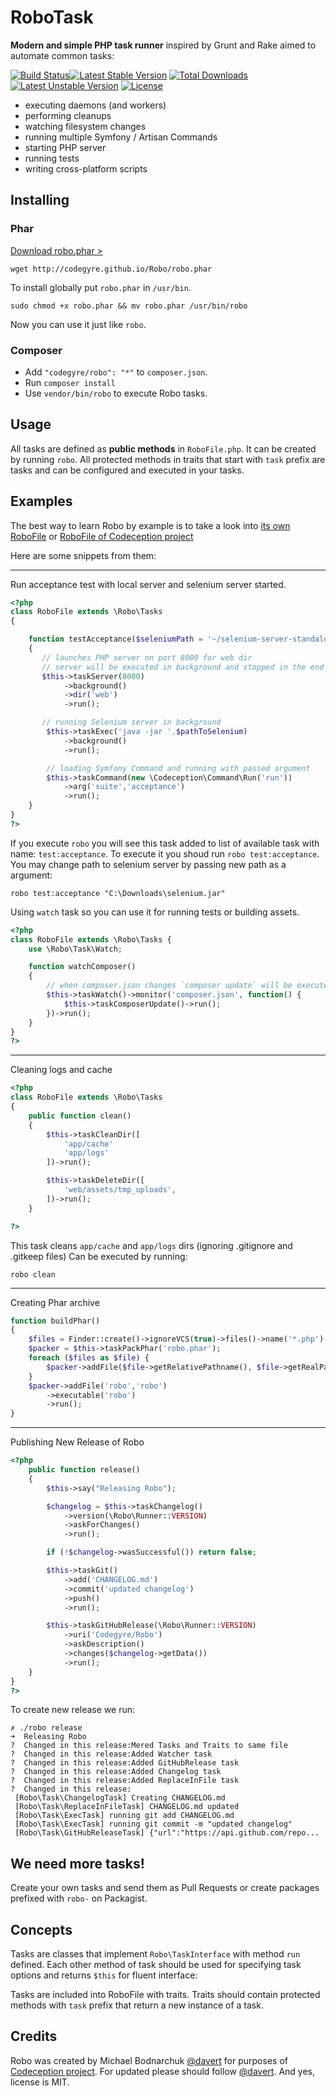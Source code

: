 # RoboTask

**Modern and simple PHP task runner** inspired by Grunt and Rake aimed to automate common tasks:

[![Build Status](https://travis-ci.org/Codegyre/Robo.svg?branch=master)](https://travis-ci.org/Codegyre/Robo)[![Latest Stable Version](https://poser.pugx.org/codegyre/robo/v/stable.png)](https://packagist.org/packages/codegyre/robo) [![Total Downloads](https://poser.pugx.org/codegyre/robo/downloads.png)](https://packagist.org/packages/codegyre/robo) [![Latest Unstable Version](https://poser.pugx.org/codegyre/robo/v/unstable.png)](https://packagist.org/packages/codegyre/robo) [![License](https://poser.pugx.org/codegyre/robo/license.png)](https://packagist.org/packages/codegyre/robo)

* executing daemons (and workers)
* performing cleanups
* watching filesystem changes
* running multiple Symfony / Artisan Commands
* starting PHP server
* running tests
* writing cross-platform scripts

## Installing

### Phar

[Download robo.phar >](http://codegyre.github.io/Robo/robo.phar)

```
wget http://codegyre.github.io/Robo/robo.phar
```

To install globally put `robo.phar` in `/usr/bin`.

```
sudo chmod +x robo.phar && mv robo.phar /usr/bin/robo
```

Now you can use it just like `robo`.

### Composer

* Add `"codegyre/robo": "*"` to `composer.json`.
* Run `composer install`
* Use `vendor/bin/robo` to execute Robo tasks.

## Usage

All tasks are defined as **public methods** in `RoboFile.php`. It can be created by running `robo`.
All protected methods in traits that start with `task` prefix are tasks and can be configured and executed in your tasks.

## Examples

The best way to learn Robo by example is to take a look into [its own RoboFile](https://github.com/Codegyre/Robo/blob/master/RoboFile.php)
 or [RoboFile of Codeception project](https://github.com/Codeception/Codeception/blob/master/RoboFile.php)

Here are some snippets from them:

---

Run acceptance test with local server and selenium server started.


``` php
<?php
class RoboFile extends \Robo\Tasks
{

    function testAcceptance($seleniumPath = '~/selenium-server-standalone-2.39.0.jar')
    {
       // launches PHP server on port 8000 for web dir
       // server will be executed in background and stopped in the end
       $this->taskServer(8000)
            ->background()
            ->dir('web')
            ->run();

       // running Selenium server in background
        $this->taskExec('java -jar '.$pathToSelenium)
            ->background()
            ->run();

        // loading Symfony Command and running with passed argument
        $this->taskCommand(new \Codeception\Command\Run('run'))
            ->arg('suite','acceptance')
            ->run();
    }
}
?>
```

If you execute `robo` you will see this task added to list of available task with name: `test:acceptance`.
To execute it you shoud run `robo test:acceptance`. You may change path to selenium server by passing new path as a argument:

```
robo test:acceptance "C:\Downloads\selenium.jar"
```

Using `watch` task so you can use it for running tests or building assets.

``` php
<?php
class RoboFile extends \Robo\Tasks {
    use \Robo\Task\Watch;

    function watchComposer()
    {
        // when composer.json changes `composer update` will be executed
        $this->taskWatch()->monitor('composer.json', function() {
            $this->taskComposerUpdate()->run();
        })->run();
    }
}
?>
```

---

Cleaning logs and cache

``` php
<?php
class RoboFile extends \Robo\Tasks
{
    public function clean()
    {
        $this->taskCleanDir([
            'app/cache'
            'app/logs'
        ])->run();

        $this->taskDeleteDir([
            'web/assets/tmp_uploads',
        ])->run();
    }

?>
```

This task cleans `app/cache` and `app/logs` dirs (ignoring .gitignore and .gitkeep files)
Can be executed by running:

```
robo clean
```

----

Creating Phar archive

``` php
function buildPhar()
{
    $files = Finder::create()->ignoreVCS(true)->files()->name('*.php')->in(__DIR__);
    $packer = $this->taskPackPhar('robo.phar');
    foreach ($files as $file) {
        $packer->addFile($file->getRelativePathname(), $file->getRealPath());
    }
    $packer->addFile('robo','robo')
        ->executable('robo')
        ->run();
}
```

---

Publishing New Release of Robo

``` php
<?php
    public function release()
    {
        $this->say("Releasing Robo");

        $changelog = $this->taskChangelog()
            ->version(\Robo\Runner::VERSION)
            ->askForChanges()
            ->run();

        if (!$changelog->wasSuccessful()) return false;

        $this->taskGit()
            ->add('CHANGELOG.md')
            ->commit('updated changelog')
            ->push()
            ->run();

        $this->taskGitHubRelease(\Robo\Runner::VERSION)
            ->uri('Codegyre/Robo')
            ->askDescription()
            ->changes($changelog->getData())
            ->run();
    }
}
?>
```

To create new release we run:

```
✗ ./robo release
➜  Releasing Robo
?  Changed in this release:Mered Tasks and Traits to same file
?  Changed in this release:Added Watcher task
?  Changed in this release:Added GitHubRelease task
?  Changed in this release:Added Changelog task
?  Changed in this release:Added ReplaceInFile task
?  Changed in this release:
 [Robo\Task\ChangelogTask] Creating CHANGELOG.md
 [Robo\Task\ReplaceInFileTask] CHANGELOG.md updated
 [Robo\Task\ExecTask] running git add CHANGELOG.md
 [Robo\Task\ExecTask] running git commit -m "updated changelog"
 [Robo\Task\GitHubReleaseTask] {"url":"https://api.github.com/repo...
```

## We need more tasks!

Create your own tasks and send them as Pull Requests or create packages prefixed with `robo-` on Packagist.

## Concepts

Tasks are classes that implement `Robo\TaskInterface` with method `run` defined. Each other method of task should be used for specifying task options and returns `$this` for fluent interface:

Tasks are included into RoboFile with traits. Traits should contain protected methods with `task` prefix that return a new instance of a task.

## Credits

Robo was created by Michael Bodnarchuk [@davert](http://twitter.com/davert) for purposes of [Codeception project](http://codeception.com).
For updated please should follow [@davert](http://twitter.com/codeception). And yes, license is MIT.
